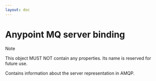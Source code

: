 ```yaml
---
layout: doc
---
```


# Anypoint MQ server binding

> [!NOTE]
> This object MUST NOT contain any properties. Its name is reserved for future use.

Contains information about the server representation in AMQP.